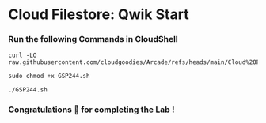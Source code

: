 #  Cloud Filestore: Qwik Start

### Run the following Commands in CloudShell
```
curl -LO raw.githubusercontent.com/cloudgoodies/Arcade/refs/heads/main/Cloud%20Filestore%3A%20Qwik%20Start/GSP244.sh

sudo chmod +x GSP244.sh

./GSP244.sh
```

### Congratulations 🎉 for completing the Lab !
